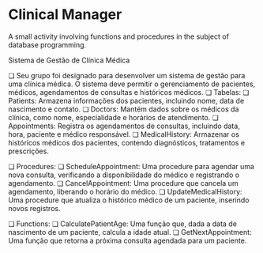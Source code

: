 # Clinical Manager
 A small activity involving functions and procedures in the subject of database programming.

Sistema de Gestão de Clínica Médica

❏ Seu grupo foi designado para desenvolver um sistema de gestão para uma clínica médica. O sistema deve permitir o gerenciamento de pacientes, médicos, agendamentos de consultas e históricos médicos. 
❏ Tabelas:
❏ Patients: Armazena informações dos pacientes, incluindo nome, data de nascimento e contato.
❏ Doctors: Mantém dados sobre os médicos da clínica, como nome, especialidade e horários de atendimento.
❏ Appointments: Registra os agendamentos de consultas, incluindo data, hora, paciente e médico responsável.
❏ MedicalHistory: Armazenar os históricos médicos dos pacientes, contendo diagnósticos, tratamentos e prescrições. 

❏ Procedures: 
❏ ScheduleAppointment: Uma procedure para agendar uma nova consulta, verificando a disponibilidade do médico e registrando o agendamento.
❏ CancelAppointment: Uma procedure que cancela um agendamento, liberando o horário do médico. 
❏ UpdateMedicalHistory: Uma procedure que atualiza o histórico médico de um paciente, inserindo novos registros. 

❏ Functions: 
❏ CalculatePatientAge: Uma função que, dada a data de nascimento de um paciente, calcula a idade atual.
❏ GetNextAppointment: Uma função que retorna a próxima consulta agendada para um paciente.

